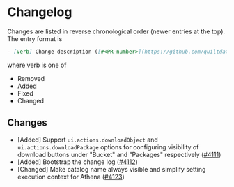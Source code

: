 # Changelog

Changes are listed in reverse chronological order (newer entries at the top).
The entry format is

```markdown
- [Verb] Change description ([#<PR-number>](https://github.com/quiltdata/quilt/pull/<PR-number>))
```

where verb is one of

- Removed
- Added
- Fixed
- Changed

## Changes

- [Added] Support `ui.actions.downloadObject` and `ui.actions.downloadPackage`
options for configuring visibility of download buttons under "Bucket"
and "Packages" respectively
([#4111](https://github.com/quiltdata/quilt/pull/4111))
- [Added] Bootstrap the change log
([#4112](https://github.com/quiltdata/quilt/pull/4112))
- [Changed] Make catalog name always visible and simplify setting execution
context for Athena
([#4123](https://github.com/quiltdata/quilt/pull/4123))
